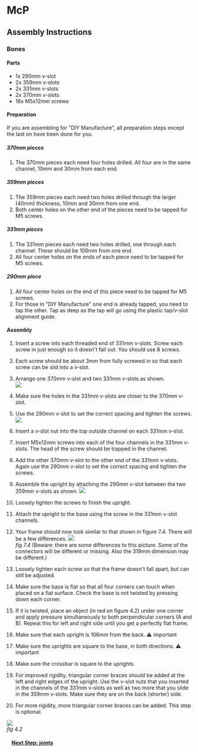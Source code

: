 # McP

## Assembly Instructions

### Bones

#### Parts  

* 1x 290mm v-slot
* 2x 359mm v-slots
* 2x 331mm v-slots
* 2x 370mm v-slots
* 16x M5x12mm screws

#### Preparation

If you are assembling for "DIY Manufacture", all preparation steps except the last on have been done for you.

##### 370mm pieces
1. The 370mm pieces each need four holes drilled. All four are in the same channel, 10mm and 30mm from each end.

##### 359mm pieces
1. The 359mm pieces each need two holes drilled through the larger (40mm) thickness, 10mm and 30mm from one end.
1. Both center holes on the other end of the pieces need to be tapped for M5 screws.

##### 331mm pieces

1. The 331mm pieces each need two holes drilled, one through each channel.  These should be 106mm from one end.
1. All four center holes on the ends of each piece need to be tapped for M5 screws.

##### 290mm piece

1. All four center holes on the end of this piece need to be tapped for M5 screws.
1. For those in "DIY Manufacture" one end is already tapped, you need to tap the other.  Tap as deep as the tap will go using the plastic tap/v-slot alignment guide.

#### Assembly

1. Insert a screw into each threaded end of 331mm v-slots.  Screw each screw in just enough so it doesn't fall out.  You should use 8 screws.
1. Each screw should be about 3mm from fully screwed in so that each screw can be slid into a v-slot.

1. Arrange one 370mm v-slot and two 331mm v-slots as shown.  
![](img/fig1.3.jpg)
1. Make sure the holes in the 331mm v-slots are closer to the 370mm v-slot.

1. Use the 290mm v-slot to set the correct spacing and tighten the screws.
![](img/fig2.1.jpg)
1. Insert a v-slot nut into the top outside channel on each 331mm v-slot.
1. Insert M5x12mm screws into each of the four channels in the 331mm v-slots.  The head of the screw should be trapped in the channel.

1. Add the other 370mm v-slot to the other end of the 331mm v-slots.  Again use the 290mm v-slot to set the correct spacing and tighten the screws.

1. Assemble the upright by attaching the 290mm v-slot between the two 359mm v-slots as shown.
![](img/fig6.3.jpg)
1. Loosely tighten the screws to finish the upright.
1. Attach the upright to the base using the screw in the 331mm v-slot channels.
1. Your frame should now look similar to that shown in figure 7.4.  There will be a few differences.
![](img/fig7.4.jpg)\
*fig 7.4* (Beware: there are some differences to this picture.  Some of the connectors will be different or missing.  Also the 319mm dimension may be different.)
1. Loosely tighten each screw so that the frame doesn't fall apart, but can still be adjusted.
1. Make sure the base is flat so that all four corners can touch when placed on a flat surface.  Check the base is not twisted by pressing down each corner.
1. If it is twisted, place an object (in red on figure 4.2) under one corner and apply pressure simultaneously to both perpendicular corners (A and B). Repeat this for left and right side until you get a perfectly flat frame.
1. Make sure that each upright is 106mm from the back.
   :warning: important
1. Make sure the uprights are square to the base, in both directions.
   :warning: important
1. Make sure the crossbar is square to the uprights.
1. For improved rigidity, triangular corner braces should be added at the left and right edges of the upright.  Use the v-slot nuts that you inserted in the channels of the 331mm v-slots as well as two more that you slide in the 359mm v-slots.  Make sure they are on the back (shorter) side.
1. For more rigidity, more triangular corner braces can be added.  This step is optional.




![](img/fig4.2.jpg)\
*fig 4.2*

#### &nbsp;&nbsp;&nbsp; [Next Step: joints](joints.md)
